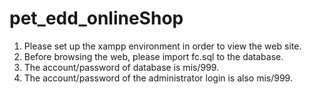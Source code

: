 # pet_edd_onlineShop
1. Please set up the xampp environment in order to view the web site.
2. Before browsing the web, please import fc.sql to the database.
3. The account/password of database is mis/999.
4. The account/password of the administrator login is also mis/999.
